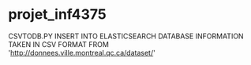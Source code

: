 # projet_inf4375
CSVTODB.PY INSERT INTO ELASTICSEARCH DATABASE INFORMATION TAKEN IN CSV FORMAT FROM 
'http://donnees.ville.montreal.qc.ca/dataset/'  
